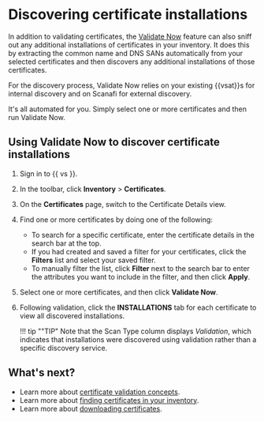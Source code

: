 # Discovering certificate installations

In addition to validating certificates, the [Validate Now](t-validating-certs-manually-using-ValidateNow.md) feature can also sniff out any additional installations of certificates in your inventory. It does this by extracting the common name and DNS SANs automatically from your selected certificates and then discovers any additional installations of those certificates.

For the discovery process, Validate Now relies on your existing {{vsat}}s for internal discovery and on Scanafi for external discovery.

It's all automated for you. Simply select one or more certificates and then run Validate Now.

## Using Validate Now to discover certificate installations

1. Sign in to {{ vs }}.

1. In the toolbar, click **Inventory** > **Certificates**.

1. On the **Certificates** page, switch to the Certificate Details view.

1. Find one or more certificates by doing one of the following:

    - To search for a specific certificate, enter the certificate details in the search bar at the top.
    - If you had created and saved a filter for your certificates, click the **Filters** list and select your saved filter.
    - To manually filter the list, click **Filter** next to the search bar to enter the attributes you want to include in the filter, and then click **Apply**.

1. Select one or more certificates, and then click **Validate Now**.

1. Following validation, click the **INSTALLATIONS** tab for each certificate to view all discovered installations. 

    !!! tip ""TIP"
        Note that the Scan Type column displays *Validation*, which indicates that installations were discovered using validation rather than a specific discovery service.

## What's next?

- Learn more about [certificate validation concepts](c-validating-certificates.md).
- Learn more about [finding certificates in your inventory](finding-certificates.md).
- Learn more about [downloading certificates](requesting-downloading-installing-certificates.md).